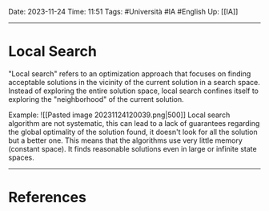 Date: 2023-11-24
Time: 11:51
Tags: #Università #IA #English 
Up: [[IA]]

---
# Local Search

"Local search" refers to an optimization approach that focuses on finding acceptable solutions in the vicinity of the current solution in a search space. Instead of exploring the entire solution space, local search confines itself to exploring the "neighborhood" of the current solution.

Example:
![[Pasted image 20231124120039.png|500]]
Local search algorithm are not systematic, this can lead to a lack of guarantees regarding the global optimality of the solution found, it doesn't look for all the solution but a better one. This means that the algorithms use very little memory (constant space). It finds reasonable solutions even in large or infinite state spaces. 


---
# References
